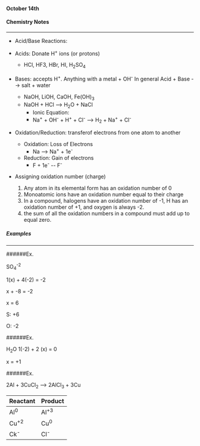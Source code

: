 #### October 14th
#### Chemistry Notes
---

- Acid/Base Reactions:
- Acids: Donate H<sup>+</sup> ions (or protons)
	* HCl, HF<bu>3</sub>, HBr, HI, H<sub>2</sub>SO<sub>4</sub>
- Bases: accepts H<sup>+</sup>. Anything with a metal + OH<sup>-</sup> In general Acid + Base --> salt + water
	* NaOH, LiOH, CaOH, Fe(OH)<sub>3</sub>
	* NaOH + HCl --> H<sub>2</sub>O + NaCl
		- Ionic Equation:
		- Na<sup>+</sup> + OH<sup>-</sup> + H<sup>+</sup> + Cl<sup>-</sup> --> H<sub>2</sub> + Na<sup>+</sup> + Cl<sup>-</sup>
		
- Oxidation/Reduction: transferof electrons from one atom to another
	- Oxidation: Loss of Electrons
		* Na --> Na<sup>+</sup> + 1e<sup>-</sup>
	- Reduction: Gain of electrons
		* F + 1e<sup>-</sup> -- F<sup>-</sup>
		
- Assigning oxidation number (charge)
	1. Any atom in its elemental form has an oxidation number of 0
	2. Monoatomic ions have an oxidation number equal to their charge
	3. In a compound, halogens have an oxidation number of -1, H has an oxidation number of +1, and oxygen is always -2.
	4. the sum of all the oxidation numbers in a compound must add up to equal zero.
	
##### Examples 
---

######Ex.

SO<sub>4</sub><sup>-2</sup> 

1(x) + 4(-2) = -2

x + -8 = -2

x = 6

S: +6

O: -2

######Ex.

H<sub>2</sub>O
1(-2) + 2 (x) = 0

x = +1

######Ex.

2Al + 3CuCl<sub>2</sub> --> 2AlCl<sub>3</sub> + 3Cu

| Reactant         | Product         |
| ---------------- | --------------- |
| Al<sup>0</sup>   | Al<sup>+3</sup> |
| Cu<sup>+2</sup>  | Cu<sup>0</sup>  |
| Ck<sup>-</sup>   | Cl<sup>-</sup>  |